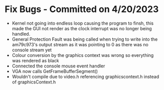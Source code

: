 # Fix Bugs - Committed on 4/20/2023
- Kernel not going into endless loop causing the program to finsh, this made the GUI not render as the clock interrupt was no longer being handled.
- General Protection Fault was being called when trying to write into the am79c973's output stream as it was pointing to 0 as there was no console stream yet
- Colour conversion by the graphics context was wrong so everything was rendered as black
- Connected the console mouse event handler
- VGA now calls GetFrameBufferSegment()
- Wouldn't compile due to video.h referencing graphicscontext.h instead of graphicsContext.h
